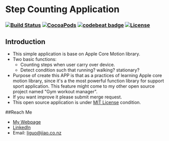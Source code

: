 # Step Counting Application
### [![Build Status](https://travis-ci.org/iceman201/step-counting-application.svg?branch=master)](https://travis-ci.org/iceman201/step-counting-application) [![CocoaPods](https://img.shields.io/badge/Swift-4.2-orange.svg)]() [![codebeat badge](https://codebeat.co/badges/25dcba5f-78ca-40cc-bf91-b162d4cc886c)](https://codebeat.co/projects/github-com-iceman201-step-counting-application) [![License](http://img.shields.io/badge/license-MIT-lightgrey.svg?style=flat)](http://mit-license.org)


## Introduction
* This simple application is base on Apple Core Motion library. 
* Two basic functions:
	* Counting steps when user carry over device.
	* Detect condition such that running? walking? stationary?   
* Purpose of create this APP is that as a practices of learning Apple core motion library, since it's a the most powerful function library for support sport application. This feature might come to my other open source project named "Gym workout manager".
* If you want improve it please submit merge request. 
* This open source application is under [MIT License](https://github.com/iceman201/step-counting-application/blob/master/LICENSE) condition.

##Reach Me
* [My Webpage](http://iceman201.github.io/)
* [LinkedIn](https://nz.linkedin.com/in/liguojiaouc)
* Email: <liguo@jiao.co.nz>
